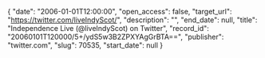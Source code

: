 {
  "date": "2006-01-01T12:00:00", 
  "open_access": false, 
  "target_url": "https://twitter.com/liveIndyScot/", 
  "description": "", 
  "end_date": null, 
  "title": "Independence Live (@liveIndyScot) on Twitter", 
  "record_id": "20060101T120000/5+/ydS5w3B2ZPXYAgGrBTA==", 
  "publisher": "twitter.com", 
  "slug": 70535, 
  "start_date": null
}

